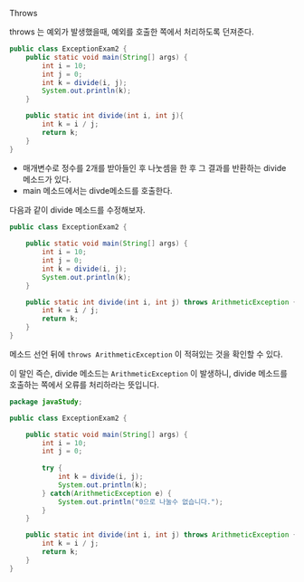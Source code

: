 Throws

throws 는 예외가 발생했을때, 예외를 호출한 쪽에서 처리하도록 던져준다.

```java
public class ExceptionExam2 {   
    public static void main(String[] args) {
        int i = 10;
        int j = 0;
        int k = divide(i, j);
        System.out.println(k);
    }

    public static int divide(int i, int j){
        int k = i / j;
        return k;
    }
}
```
- 매개변수로 정수를 2개를 받아들인 후 나눗셈을 한 후 그 결과를 반환하는 divide 메소드가 있다.
- main 메소드에서는 divde메소드를 호출한다.


다음과 같이 divide 메소드를 수정해보자.
```java
public class ExceptionExam2 {
    
    public static void main(String[] args) {
        int i = 10;
        int j = 0;
        int k = divide(i, j);
        System.out.println(k);
    }

    public static int divide(int i, int j) throws ArithmeticException {
        int k = i / j;
        return k;
    }
}
```


메소드 선언 뒤에 `throws ArithmeticException` 이 적혀있는 것을 확인할 수 있다. 

이 말인 즉슨, divide 메소드는 `ArithmeticException` 이 발생하니, divide 메소드를 호출하는 쪽에서 오류를 처리하라는 뜻입니다.


```java
package javaStudy;

public class ExceptionExam2 {

    public static void main(String[] args) {
        int i = 10;
        int j = 0;
        
        try {
            int k = divide(i, j);
            System.out.println(k);
        } catch(ArithmeticException e) {
            System.out.println("0으로 나눌수 없습니다.");
        }
    }

    public static int divide(int i, int j) throws ArithmeticException {
        int k = i / j;
        return k;
    }
}
```